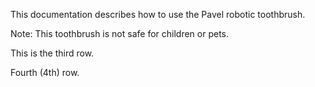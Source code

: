 This documentation describes how to use the Pavel robotic toothbrush.

Note: This toothbrush is not safe for children or pets.

This is the third row.

Fourth (4th) row.

